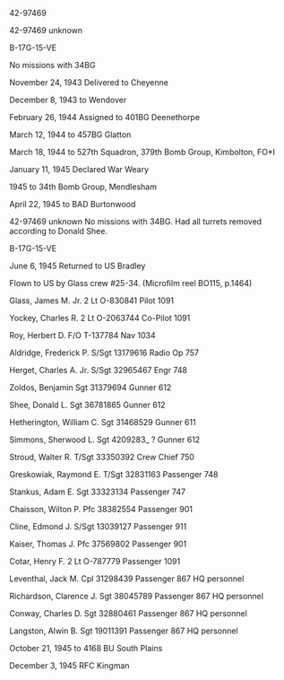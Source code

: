 





42-97469






 




42-97469 unknown

B-17G-15-VE

No missions with 34BG

November 24, 1943 Delivered to Cheyenne

December 8, 1943 to Wendover

February 26, 1944 Assigned to 401BG Deenethorpe

March 12, 1944 to 457BG Glatton

March 18, 1944 to 527th Squadron, 379th
Bomb Group, Kimbolton, FO\*I

January 11, 1945 Declared War Weary

1945 to 34th Bomb Group, Mendlesham

April 22, 1945 to BAD Burtonwood

42-97469 unknown No missions with 34BG. Had all turrets
removed according to Donald Shee.

B-17G-15-VE

June 6, 1945 Returned to US Bradley

Flown to US by Glass crew #25-34. (Microfilm reel BO115,
p.1464)

Glass, James M.
Jr.
2 Lt
O-830841
Pilot
1091

Yockey, Charles
R.
2 Lt
O-2063744
Co-Pilot
1091

Roy, Herbert
D.
F/O
T-137784
Nav
1034

Aldridge, Frederick
P.
S/Sgt
13179616
Radio Op
757

Herget, Charles A. Jr.
S/Sgt
32965467
Engr
748

Zoldos,
Benjamin
Sgt
31379694
Gunner
612

Shee, Donald
L.
Sgt
36781865
Gunner
612

Hetherington, William C.
Sgt
31468529
Gunner
611

Simmons, Sherwood
L.
Sgt 4209283\_
?
Gunner
612

Stroud, Walter
R.
T/Sgt 33350392
Crew
Chief
750

Greskowiak, Raymond E.
T/Sgt
32831163
Passenger
748

Stankus, Adam
E.
Sgt
33323134
Passenger
747

Chaisson, Wilton
P.
Pfc
38382554
Passenger
901

Cline, Edmond
J.
S/Sgt
13039127
Passenger
911

Kaiser, Thomas
J.
Pfc
37569802
Passenger
901

Cotar, Henry
F.
2 Lt
O-787779
Passenger
1091

Leventhal, Jack
M.
Cpl
31298439
Passenger
867 HQ personnel

Richardson, Clarence J. Sgt
38045789
Passenger
867 HQ personnel

Conway, Charles
D.
Sgt
32880461
Passenger
867 HQ personnel

Langston, Alwin
B.
Sgt 19011391
Passenger
867 HQ personnel

October 21, 1945 to 4168 BU South Plains

December 3, 1945 RFC Kingman




